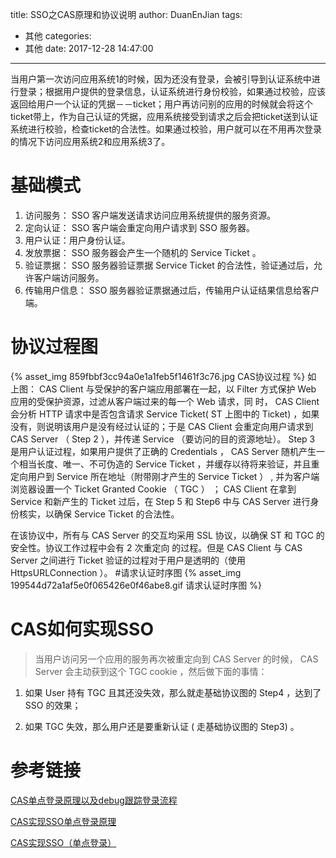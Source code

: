 title: SSO之CAS原理和协议说明
author: DuanEnJian
tags:
  - 其他
categories:
  - 其他
date: 2017-12-28 14:47:00
---
当用户第一次访问应用系统1的时候，因为还没有登录，会被引导到认证系统中进行登录；根据用户提供的登录信息，认证系统进行身份校验，如果通过校验，应该返回给用户一个认证的凭据－－ticket；用户再访问别的应用的时候就会将这个ticket带上，作为自己认证的凭据，应用系统接受到请求之后会把ticket送到认证系统进行校验，检查ticket的合法性。如果通过校验，用户就可以在不用再次登录的情况下访问应用系统2和应用系统3了。
<!-- more -->
# 基础模式
1. 访问服务： SSO 客户端发送请求访问应用系统提供的服务资源。
2. 定向认证： SSO 客户端会重定向用户请求到 SSO 服务器。
3. 用户认证：用户身份认证。
4. 发放票据： SSO 服务器会产生一个随机的 Service Ticket 。
5. 验证票据： SSO 服务器验证票据 Service Ticket 的合法性，验证通过后，允许客户端访问服务。
6. 传输用户信息： SSO 服务器验证票据通过后，传输用户认证结果信息给客户端。

# 协议过程图
{% asset_img 859fbbf3cc94a0e1a1feb5f1461f3c76.jpg CAS协议过程 %}
如 上图： CAS Client 与受保护的客户端应用部署在一起，以 Filter 方式保护 Web 应用的受保护资源，过滤从客户端过来的每一个 Web 请求，同 时， CAS Client 会分析 HTTP 请求中是否包含请求 Service Ticket( ST 上图中的 Ticket) ，如果没有，则说明该用户是没有经过认证的；于是 CAS Client 会重定向用户请求到 CAS Server （ Step 2 ），并传递 Service （要访问的目的资源地址）。 Step 3 是用户认证过程，如果用户提供了正确的 Credentials ， CAS Server 随机产生一个相当长度、唯一、不可伪造的 Service Ticket ，并缓存以待将来验证，并且重定向用户到 Service 所在地址（附带刚才产生的 Service Ticket ） , 并为客户端浏览器设置一个 Ticket Granted Cookie （ TGC ） ； CAS Client 在拿到 Service 和新产生的 Ticket 过后，在 Step 5 和 Step6 中与 CAS Server 进行身份核实，以确保 Service Ticket 的合法性。

在该协议中，所有与 CAS Server 的交互均采用 SSL 协议，以确保 ST 和 TGC 的安全性。协议工作过程中会有 2 次重定向 的过程。但是 CAS Client 与 CAS Server 之间进行 Ticket 验证的过程对于用户是透明的（使用 HttpsURLConnection ）。
#请求认证时序图
{% asset_img 199544d72a1af5e0f065426e0f46abe8.gif 请求认证时序图 %}

# CAS如何实现SSO
>当用户访问另一个应用的服务再次被重定向到 CAS Server 的时候， CAS Server 会主动获到这个 TGC cookie ，然后做下面的事情：

1. 如果 User 持有 TGC 且其还没失效，那么就走基础协议图的 Step4 ，达到了 SSO 的效果；

2. 如果 TGC 失效，那么用户还是要重新认证 ( 走基础协议图的 Step3) 。

# 参考链接
[CAS单点登录原理以及debug跟踪登录流程](https://www.cnblogs.com/notDog/p/5252973.html)

[CAS实现SSO单点登录原理](http://www.open-open.com/lib/view/open1432381488005.html)

[CAS实现SSO（单点登录）](http://www.open-open.com/lib/view/open1423663190904.html)